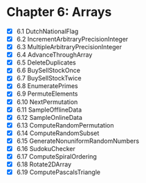 # Chapter 6: Arrays  

- [x] 6.1 DutchNationalFlag
- [x] 6.2 IncrementArbitraryPrecisionInteger
- [x] 6.3 MultipleArbitraryPrecisionInteger
- [x] 6.4 AdvanceThroughArray
- [x] 6.5 DeleteDuplicates
- [x] 6.6 BuySellStockOnce
- [x] 6.7 BuySellStockTwice
- [x] 6.8 EnumeratePrimes
- [x] 6.9 PermuteElements
- [x] 6.10 NextPermutation
- [x] 6.11 SampleOfflineData
- [x] 6.12 SampleOnlineData
- [x] 6.13 ComputeRandomPermutation
- [x] 6.14 ComputeRandomSubset
- [x] 6.15 GenerateNonuniformRandomNumbers
- [x] 6.16 SudokuChecker
- [x] 6.17 ComputeSpiralOrdering
- [x] 6.18 Rotate2DArray
- [x] 6.19 ComputePascalsTriangle